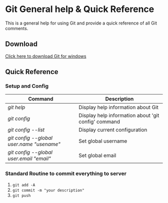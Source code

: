 # Git General help & Quick Reference 
This is a general help for using Git and provide a quick reference of all Git comments.

## Download
[Click here to download Git for windows][ref01]

## Quick Reference
### Setup and Config
Command | Description
------- | -----------
*git help* | Display help information about Git
*git config* | Display help information about 'git config' command
*git config --list* | Display current configuration
*git config --global user.name "usename"* | Set global username
*git config --global user.email "email"* | Set global email

### Standard Routine to commit everything to server
1. `git add -A`
2. `git commit -m "your description"`
3. `git push` 

[ref01]: https://git-for-windows.github.io/  "Git Download for windows"